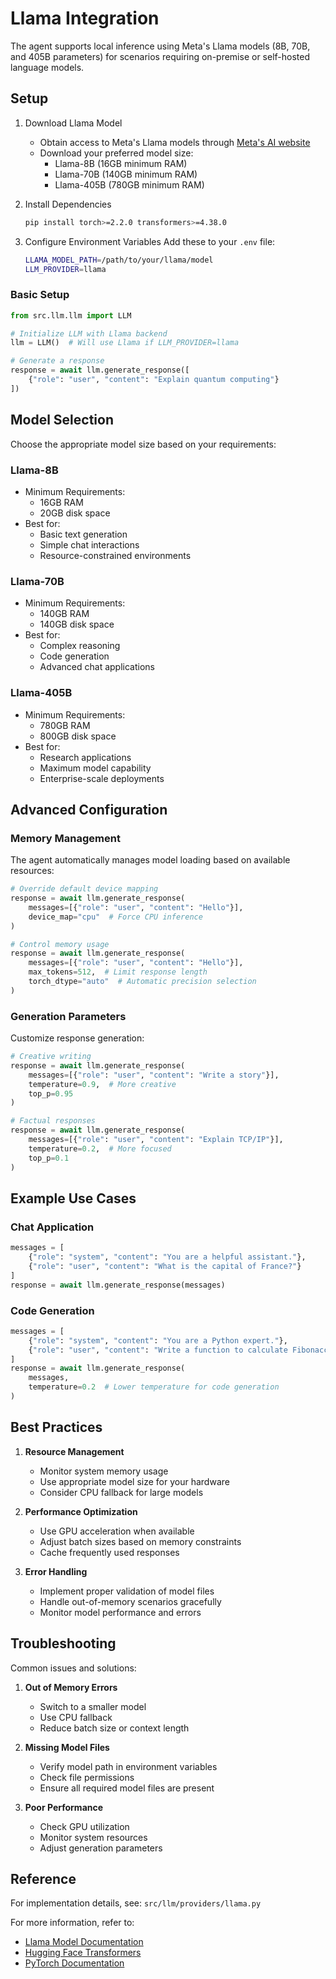 # Llama Integration

The agent supports local inference using Meta's Llama models (8B, 70B, and 405B parameters) for scenarios requiring on-premise or self-hosted language models.

## Setup

1. Download Llama Model
   - Obtain access to Meta's Llama models through [Meta's AI website](https://ai.meta.com/llama/)
   - Download your preferred model size:
     - Llama-8B (16GB minimum RAM)
     - Llama-70B (140GB minimum RAM)
     - Llama-405B (780GB minimum RAM)

2. Install Dependencies
   ```bash
   pip install torch>=2.2.0 transformers>=4.38.0
   ```

3. Configure Environment Variables
   Add these to your `.env` file:
   ```bash
   LLAMA_MODEL_PATH=/path/to/your/llama/model
   LLM_PROVIDER=llama
   ```

### Basic Setup
```python
from src.llm.llm import LLM

# Initialize LLM with Llama backend
llm = LLM()  # Will use Llama if LLM_PROVIDER=llama

# Generate a response
response = await llm.generate_response([
    {"role": "user", "content": "Explain quantum computing"}
])
```

## Model Selection

Choose the appropriate model size based on your requirements:

### Llama-8B
- Minimum Requirements:
  - 16GB RAM
  - 20GB disk space
- Best for:
  - Basic text generation
  - Simple chat interactions
  - Resource-constrained environments

### Llama-70B
- Minimum Requirements:
  - 140GB RAM
  - 140GB disk space
- Best for:
  - Complex reasoning
  - Code generation
  - Advanced chat applications

### Llama-405B
- Minimum Requirements:
  - 780GB RAM
  - 800GB disk space
- Best for:
  - Research applications
  - Maximum model capability
  - Enterprise-scale deployments

## Advanced Configuration

### Memory Management
The agent automatically manages model loading based on available resources:
```python
# Override default device mapping
response = await llm.generate_response(
    messages=[{"role": "user", "content": "Hello"}],
    device_map="cpu"  # Force CPU inference
)

# Control memory usage
response = await llm.generate_response(
    messages=[{"role": "user", "content": "Hello"}],
    max_tokens=512,  # Limit response length
    torch_dtype="auto"  # Automatic precision selection
)
```

### Generation Parameters
Customize response generation:
```python
# Creative writing
response = await llm.generate_response(
    messages=[{"role": "user", "content": "Write a story"}],
    temperature=0.9,  # More creative
    top_p=0.95
)

# Factual responses
response = await llm.generate_response(
    messages=[{"role": "user", "content": "Explain TCP/IP"}],
    temperature=0.2,  # More focused
    top_p=0.1
)
```

## Example Use Cases

### Chat Application
```python
messages = [
    {"role": "system", "content": "You are a helpful assistant."},
    {"role": "user", "content": "What is the capital of France?"}
]
response = await llm.generate_response(messages)
```

### Code Generation
```python
messages = [
    {"role": "system", "content": "You are a Python expert."},
    {"role": "user", "content": "Write a function to calculate Fibonacci numbers."}
]
response = await llm.generate_response(
    messages,
    temperature=0.2  # Lower temperature for code generation
)
```

## Best Practices

1. **Resource Management**
   - Monitor system memory usage
   - Use appropriate model size for your hardware
   - Consider CPU fallback for large models

2. **Performance Optimization**
   - Use GPU acceleration when available
   - Adjust batch sizes based on memory constraints
   - Cache frequently used responses

3. **Error Handling**
   - Implement proper validation of model files
   - Handle out-of-memory scenarios gracefully
   - Monitor model performance and errors

## Troubleshooting

Common issues and solutions:

1. **Out of Memory Errors**
   - Switch to a smaller model
   - Use CPU fallback
   - Reduce batch size or context length

2. **Missing Model Files**
   - Verify model path in environment variables
   - Check file permissions
   - Ensure all required model files are present

3. **Poor Performance**
   - Check GPU utilization
   - Monitor system resources
   - Adjust generation parameters

## Reference
For implementation details, see: `src/llm/providers/llama.py`

For more information, refer to:
- [Llama Model Documentation](https://ai.meta.com/llama/)
- [Hugging Face Transformers](https://huggingface.co/docs/transformers/index)
- [PyTorch Documentation](https://pytorch.org/docs/)

